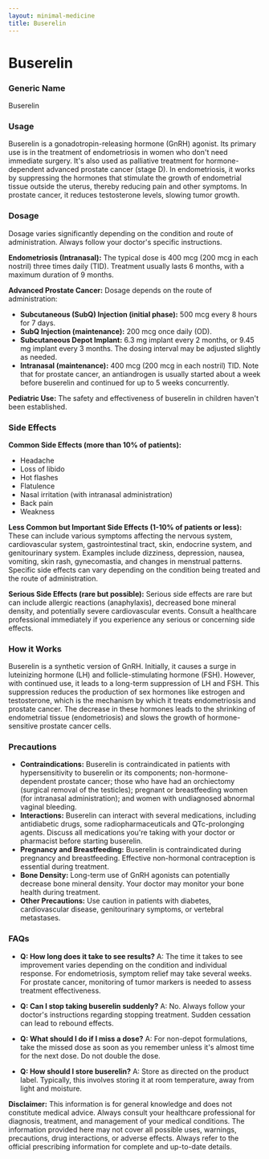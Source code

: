 ```yaml
---
layout: minimal-medicine
title: Buserelin
---
```


# Buserelin
### Generic Name
Buserelin

### Usage
Buserelin is a gonadotropin-releasing hormone (GnRH) agonist.  Its primary use is in the treatment of endometriosis in women who don't need immediate surgery.  It's also used as palliative treatment for hormone-dependent advanced prostate cancer (stage D).  In endometriosis, it works by suppressing the hormones that stimulate the growth of endometrial tissue outside the uterus, thereby reducing pain and other symptoms. In prostate cancer, it reduces testosterone levels, slowing tumor growth.


### Dosage

Dosage varies significantly depending on the condition and route of administration.  Always follow your doctor's specific instructions.

**Endometriosis (Intranasal):**  The typical dose is 400 mcg (200 mcg in each nostril) three times daily (TID). Treatment usually lasts 6 months, with a maximum duration of 9 months.

**Advanced Prostate Cancer:**  Dosage depends on the route of administration:

* **Subcutaneous (SubQ) Injection (initial phase):** 500 mcg every 8 hours for 7 days.
* **SubQ Injection (maintenance):** 200 mcg once daily (OD).
* **Subcutaneous Depot Implant:**  6.3 mg implant every 2 months, or 9.45 mg implant every 3 months.  The dosing interval may be adjusted slightly as needed.
* **Intranasal (maintenance):** 400 mcg (200 mcg in each nostril) TID.  Note that for prostate cancer, an antiandrogen is usually started about a week before buserelin and continued for up to 5 weeks concurrently.

**Pediatric Use:** The safety and effectiveness of buserelin in children haven't been established.

### Side Effects

**Common Side Effects (more than 10% of patients):**

* Headache
* Loss of libido
* Hot flashes
* Flatulence
* Nasal irritation (with intranasal administration)
* Back pain
* Weakness

**Less Common but Important Side Effects (1-10% of patients or less):**  These can include various symptoms affecting the nervous system, cardiovascular system, gastrointestinal tract, skin, endocrine system, and genitourinary system.  Examples include dizziness, depression, nausea, vomiting, skin rash, gynecomastia, and changes in menstrual patterns.  Specific side effects can vary depending on the condition being treated and the route of administration.

**Serious Side Effects (rare but possible):**  Serious side effects are rare but can include allergic reactions (anaphylaxis), decreased bone mineral density, and potentially severe cardiovascular events.  Consult a healthcare professional immediately if you experience any serious or concerning side effects.


### How it Works

Buserelin is a synthetic version of GnRH.  Initially, it causes a surge in luteinizing hormone (LH) and follicle-stimulating hormone (FSH). However, with continued use, it leads to a long-term suppression of LH and FSH. This suppression reduces the production of sex hormones like estrogen and testosterone, which is the mechanism by which it treats endometriosis and prostate cancer.  The decrease in these hormones leads to the shrinking of endometrial tissue (endometriosis) and slows the growth of hormone-sensitive prostate cancer cells.


### Precautions

* **Contraindications:** Buserelin is contraindicated in patients with hypersensitivity to buserelin or its components; non-hormone-dependent prostate cancer; those who have had an orchiectomy (surgical removal of the testicles); pregnant or breastfeeding women (for intranasal administration); and women with undiagnosed abnormal vaginal bleeding.
* **Interactions:**  Buserelin can interact with several medications, including antidiabetic drugs, some radiopharmaceuticals and QTc-prolonging agents.  Discuss all medications you're taking with your doctor or pharmacist before starting buserelin.
* **Pregnancy and Breastfeeding:** Buserelin is contraindicated during pregnancy and breastfeeding. Effective non-hormonal contraception is essential during treatment.
* **Bone Density:**  Long-term use of GnRH agonists can potentially decrease bone mineral density.  Your doctor may monitor your bone health during treatment.
* **Other Precautions:** Use caution in patients with diabetes, cardiovascular disease, genitourinary symptoms, or vertebral metastases.

### FAQs

* **Q: How long does it take to see results?** A: The time it takes to see improvement varies depending on the condition and individual response.  For endometriosis, symptom relief may take several weeks.  For prostate cancer, monitoring of tumor markers is needed to assess treatment effectiveness.

* **Q: Can I stop taking buserelin suddenly?** A:  No.  Always follow your doctor's instructions regarding stopping treatment.  Sudden cessation can lead to rebound effects.

* **Q: What should I do if I miss a dose?** A:  For non-depot formulations, take the missed dose as soon as you remember unless it's almost time for the next dose. Do not double the dose.

* **Q: How should I store buserelin?** A: Store as directed on the product label.  Typically, this involves storing it at room temperature, away from light and moisture.


**Disclaimer:** This information is for general knowledge and does not constitute medical advice. Always consult your healthcare professional for diagnosis, treatment, and management of your medical conditions.  The information provided here may not cover all possible uses, warnings, precautions, drug interactions, or adverse effects.  Always refer to the official prescribing information for complete and up-to-date details.
